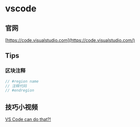 # vscode


## 官网
[https://code.visualstudio.com](https://code.visualstudio.com/)

## Tips

### 区块注释

```js
// #region name
// 注释代码
// #endregion
```

## 技巧小视频
[VS Code can do that?!](https://www.vscodecandothat.com/)
